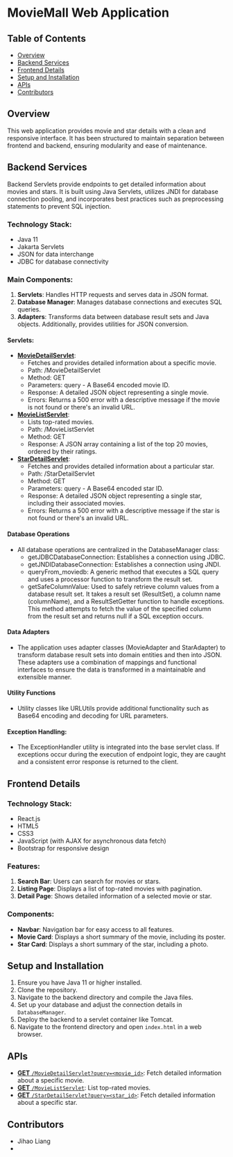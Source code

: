# MovieMall Web Application

## Table of Contents
- [Overview](#overview)
- [Backend Services](#backend-services)
- [Frontend Details](#frontend-details)
- [Setup and Installation](#setup-and-installation)
- [APIs](#apis)
- [Contributors](#contributors)

## Overview
This web application provides movie and star details with a clean and responsive interface. It has been structured to maintain separation between frontend and backend, ensuring modularity and ease of maintenance.

## Backend Services
Backend Servlets provide endpoints to get detailed information about movies and stars. It is built using Java Servlets, utilizes JNDI for database connection pooling, and incorporates best practices such as preprocessing statements to prevent SQL injection.

### Technology Stack:
- Java 11
- Jakarta Servlets
- JSON for data interchange
- JDBC for database connectivity

### Main Components:
1. **Servlets**: Handles HTTP requests and serves data in JSON format.
2. **Database Manager**: Manages database connections and executes SQL queries.
3. **Adapters**: Transforms data between database result sets and Java objects. Additionally, provides utilities for JSON conversion.

#### Servlets:
- [**MovieDetailServlet**](#moviedetailservlet):
  - Fetches and provides detailed information about a specific movie.
  - Path: /MovieDetailServlet
  - Method: GET
  - Parameters: query - A Base64 encoded movie ID.
  - Response: A detailed JSON object representing a single movie.
  - Errors: Returns a 500 error with a descriptive message if the movie is not found or there's an invalid URL.
- [**MovieListServlet**](#movielistservlet):
  - Lists top-rated movies.
  - Path: /MovieListServlet
  - Method: GET
  - Response: A JSON array containing a list of the top 20 movies, ordered by their ratings.
- [**StarDetailServlet**](#stardetailservlet):
  - Fetches and provides detailed information about a particular star.
  - Path: /StarDetailServlet
  - Method: GET
  - Parameters: query - A Base64 encoded star ID.
  - Response: A detailed JSON object representing a single star, including their associated movies.
  - Errors: Returns a 500 error with a descriptive message if the star is not found or there's an invalid URL.

#### Database Operations
- All database operations are centralized in the DatabaseManager class:
  - getJDBCDatabaseConnection: Establishes a connection using JDBC.
  - getJNDIDatabaseConnection: Establishes a connection using JNDI.
  - queryFrom_moviedb: A generic method that executes a SQL query and uses a processor function to transform the result set.
  - getSafeColumnValue: Used to safely retrieve column values from a database result set. It takes a result set (ResultSet), a column name (columnName), and a ResultSetGetter function to handle exceptions. This method attempts to fetch the value of the specified column from the result set and returns null if a SQL exception occurs.

#### Data Adapters
- The application uses adapter classes (MovieAdapter and StarAdapter) to transform database result sets into domain entities and then into JSON. These adapters use a combination of mappings and functional interfaces to ensure the data is transformed in a maintainable and extensible manner.

#### Utility Functions
- Utility classes like URLUtils provide additional functionality such as Base64 encoding and decoding for URL parameters.

#### Exception Handling:
- The ExceptionHandler utility is integrated into the base servlet class. If exceptions occur during the execution of endpoint logic, they are caught and a consistent error response is returned to the client.

## Frontend Details

### Technology Stack:
- React.js
- HTML5
- CSS3
- JavaScript (with AJAX for asynchronous data fetch)
- Bootstrap for responsive design

### Features:
1. **Search Bar**: Users can search for movies or stars.
2. **Listing Page**: Displays a list of top-rated movies with pagination.
3. **Detail Page**: Shows detailed information of a selected movie or star.

### Components:
- **Navbar**: Navigation bar for easy access to all features.
- **Movie Card**: Displays a short summary of the movie, including its poster.
- **Star Card**: Displays a short summary of the star, including a photo.

## Setup and Installation
1. Ensure you have Java 11 or higher installed.
2. Clone the repository.
3. Navigate to the backend directory and compile the Java files.
4. Set up your database and adjust the connection details in `DatabaseManager`.
5. Deploy the backend to a servlet container like Tomcat.
6. Navigate to the frontend directory and open `index.html` in a web browser.

## APIs
- [**GET** `/MovieDetailServlet?query=<movie_id>`](#moviedetailservlet): Fetch detailed information about a specific movie.
- [**GET** `/MovieListServlet`](#movielistservlet): List top-rated movies.
- [**GET** `/StarDetailServlet?query=<star_id>`](#stardetailservlet): Fetch detailed information about a specific star.

## Contributors
- Jihao Liang
- 
